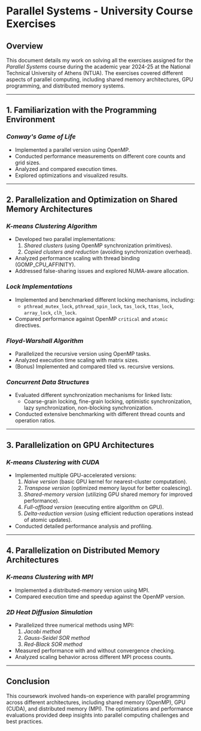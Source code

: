 # Parallel Systems - University Course Exercises

## Overview
This document details my work on solving all the exercises assigned for the *Parallel Systems* course during the academic year 2024-25 at the National Technical University of Athens (NTUA). The exercises covered different aspects of parallel computing, including shared memory architectures, GPU programming, and distributed memory systems.

---

## 1. Familiarization with the Programming Environment
### *Conway's Game of Life*
- Implemented a parallel version using OpenMP.
- Conducted performance measurements on different core counts and grid sizes.
- Analyzed and compared execution times.
- Explored optimizations and visualized results.

---

## 2. Parallelization and Optimization on Shared Memory Architectures
### *K-means Clustering Algorithm*
- Developed two parallel implementations:
  1. *Shared clusters* (using OpenMP synchronization primitives).
  2. *Copied clusters and reduction* (avoiding synchronization overhead).
- Analyzed performance scaling with thread binding (GOMP_CPU_AFFINITY).
- Addressed false-sharing issues and explored NUMA-aware allocation.

### *Lock Implementations*
- Implemented and benchmarked different locking mechanisms, including:
  - `pthread_mutex_lock`, `pthread_spin_lock`, `tas_lock`, `ttas_lock`, `array_lock`, `clh_lock`.
- Compared performance against OpenMP `critical` and `atomic` directives.

### *Floyd-Warshall Algorithm*
- Parallelized the recursive version using OpenMP tasks.
- Analyzed execution time scaling with matrix sizes.
- (Bonus) Implemented and compared tiled vs. recursive versions.

### *Concurrent Data Structures*
- Evaluated different synchronization mechanisms for linked lists:
  - Coarse-grain locking, fine-grain locking, optimistic synchronization, lazy synchronization, non-blocking synchronization.
- Conducted extensive benchmarking with different thread counts and operation ratios.

---

## 3. Parallelization on GPU Architectures
### *K-means Clustering with CUDA*
- Implemented multiple GPU-accelerated versions:
  1. *Naive version* (basic GPU kernel for nearest-cluster computation).
  2. *Transpose version* (optimized memory layout for better coalescing).
  3. *Shared-memory version* (utilizing GPU shared memory for improved performance).
  4. *Full-offload version* (executing entire algorithm on GPU).
  5. *Delta-reduction version* (using efficient reduction operations instead of atomic updates).
- Conducted detailed performance analysis and profiling.

---

## 4. Parallelization on Distributed Memory Architectures
### *K-means Clustering with MPI*
- Implemented a distributed-memory version using MPI.
- Compared execution time and speedup against the OpenMP version.

### *2D Heat Diffusion Simulation*
- Parallelized three numerical methods using MPI:
  1. *Jacobi method*
  2. *Gauss-Seidel SOR method*
  3. *Red-Black SOR method*
- Measured performance with and without convergence checking.
- Analyzed scaling behavior across different MPI process counts.

---

## Conclusion
This coursework involved hands-on experience with parallel programming across different architectures, including shared memory (OpenMP), GPU (CUDA), and distributed memory (MPI). The optimizations and performance evaluations provided deep insights into parallel computing challenges and best practices.